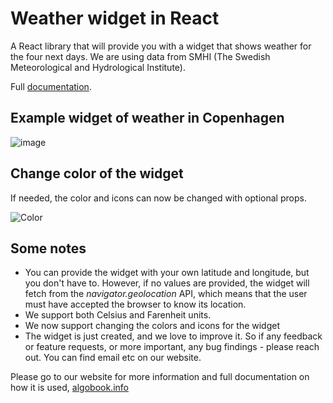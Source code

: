 # Weather widget in React

A React library that will provide you with a widget that shows weather for the four next days. We are using data from SMHI (The Swedish Meteorological and Hydrological Institute).

Full [documentation](https://algobook.info/docs/reactjs-weather).

## Example widget of weather in Copenhagen

![image](https://storage.googleapis.com/algobook/weather-widget/Screenshot%202023-04-10%20at%2011.38.19.png)

## Change color of the widget

If needed, the color and icons can now be changed with optional props. 

![Color](https://storage.googleapis.com/algobook/weather-widget/Screenshot%202023-04-24%20at%2020.47.10.png)

## Some notes

- You can provide the widget with your own latitude and longitude, but you don't have to. However, if no values are provided, the widget will fetch from the _navigator.geolocation_ API, which means that the user must have accepted the browser to know its location.
- We support both Celsius and Farenheit units.
- We now support changing the colors and icons for the widget
- The widget is just created, and we love to improve it. So if any feedback or feature requests, or more important, any bug findings - please reach out. You can find email etc on our website.

Please go to our website for more information and full documentation on how it is used, [algobook.info](https://algobook.info/)
